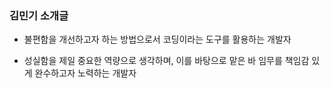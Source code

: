 ### 김민기 소개글

- 불편함을 개선하고자 하는 방법으로서 코딩이라는 도구를 활용하는 개발자

- 성실함을 제일 중요한 역량으로 생각하며, 이를 바탕으로 맡은 바 임무를 책임감 있게 완수하고자 노력하는 개발자

<!--
**mimgggg4444/mimgggg4444** is a ✨ _special_ ✨ repository because its `README.md` (this file) appears on your GitHub profile.

Here are some ideas to get you started:

- 🔭 I’m currently working on ...
- 🌱 I’m currently learning ...
- 👯 I’m looking to collaborate on ...
- 🤔 I’m looking for help with ...
- 💬 Ask me about ...
- 📫 How to reach me: ...
- 😄 Pronouns: ...
- ⚡ Fun fact: ...
-->
